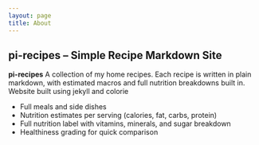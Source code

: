 ```yaml
---
layout: page
title: About
---
```


## pi-recipes – Simple Recipe Markdown Site

**pi-recipes** A collection of my home recipes. Each recipe is written in plain markdown, with estimated macros and full nutrition breakdowns built in. Website built using jekyll and colorie

- Full meals and side dishes
- Nutrition estimates per serving (calories, fat, carbs, protein)
- Full nutrition label with vitamins, minerals, and sugar breakdown
- Healthiness grading for quick comparison
